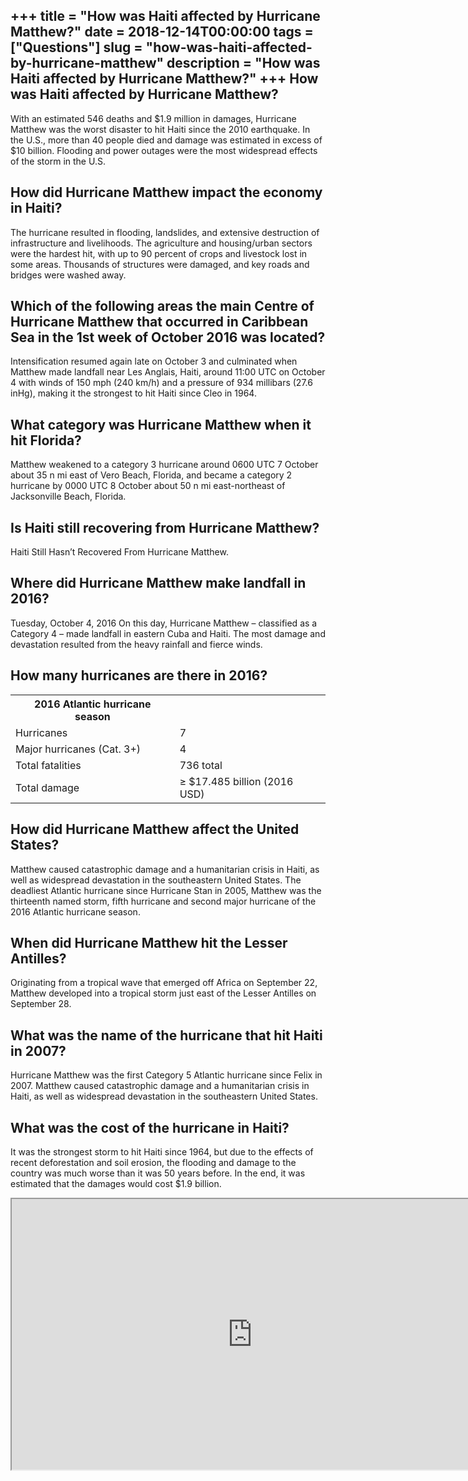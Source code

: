 +++
title = "How was Haiti affected by Hurricane Matthew?"
date = 2018-12-14T00:00:00
tags = ["Questions"]
slug = "how-was-haiti-affected-by-hurricane-matthew"
description = "How was Haiti affected by Hurricane Matthew?"
+++
How was Haiti affected by Hurricane Matthew?
--------------------------------------------

With an estimated 546 deaths and $1.9 million in damages, Hurricane Matthew was the worst disaster to hit Haiti since the 2010 earthquake. In the U.S., more than 40 people died and damage was estimated in excess of $10 billion. Flooding and power outages were the most widespread effects of the storm in the U.S.

How did Hurricane Matthew impact the economy in Haiti?
------------------------------------------------------

The hurricane resulted in flooding, landslides, and extensive destruction of infrastructure and livelihoods. The agriculture and housing/urban sectors were the hardest hit, with up to 90 percent of crops and livestock lost in some areas. Thousands of structures were damaged, and key roads and bridges were washed away.

Which of the following areas the main Centre of Hurricane Matthew that occurred in Caribbean Sea in the 1st week of October 2016 was located?
---------------------------------------------------------------------------------------------------------------------------------------------

Intensification resumed again late on October 3 and culminated when Matthew made landfall near Les Anglais, Haiti, around 11:00 UTC on October 4 with winds of 150 mph (240 km/h) and a pressure of 934 millibars (27.6 inHg), making it the strongest to hit Haiti since Cleo in 1964.

What category was Hurricane Matthew when it hit Florida?
--------------------------------------------------------

Matthew weakened to a category 3 hurricane around 0600 UTC 7 October about 35 n mi east of Vero Beach, Florida, and became a category 2 hurricane by 0000 UTC 8 October about 50 n mi east-northeast of Jacksonville Beach, Florida.

Is Haiti still recovering from Hurricane Matthew?
-------------------------------------------------

Haiti Still Hasn’t Recovered From Hurricane Matthew.

Where did Hurricane Matthew make landfall in 2016?
--------------------------------------------------

Tuesday, October 4, 2016 On this day, Hurricane Matthew – classified as a Category 4 – made landfall in eastern Cuba and Haiti. The most damage and devastation resulted from the heavy rainfall and fierce winds.

How many hurricanes are there in 2016?
--------------------------------------

<table><tr><th>2016 Atlantic hurricane season</th></tr><tr><td>Hurricanes</td><td>7</td></tr><tr><td>Major hurricanes (Cat. 3+)</td><td>4</td></tr><tr><td>Total fatalities</td><td>736 total</td></tr><tr><td>Total damage</td><td>≥ $17.485 billion (2016 USD)</td></tr></table>

How did Hurricane Matthew affect the United States?
---------------------------------------------------

Matthew caused catastrophic damage and a humanitarian crisis in Haiti, as well as widespread devastation in the southeastern United States. The deadliest Atlantic hurricane since Hurricane Stan in 2005, Matthew was the thirteenth named storm, fifth hurricane and second major hurricane of the 2016 Atlantic hurricane season.

When did Hurricane Matthew hit the Lesser Antilles?
---------------------------------------------------

Originating from a tropical wave that emerged off Africa on September 22, Matthew developed into a tropical storm just east of the Lesser Antilles on September 28.

What was the name of the hurricane that hit Haiti in 2007?
----------------------------------------------------------

Hurricane Matthew was the first Category 5 Atlantic hurricane since Felix in 2007. Matthew caused catastrophic damage and a humanitarian crisis in Haiti, as well as widespread devastation in the southeastern United States.

What was the cost of the hurricane in Haiti?
--------------------------------------------

It was the strongest storm to hit Haiti since 1964, but due to the effects of recent deforestation and soil erosion, the flooding and damage to the country was much worse than it was 50 years before. In the end, it was estimated that the damages would cost $1.9 billion.

<iframe allow="accelerometer; autoplay; clipboard-write; encrypted-media; gyroscope; picture-in-picture" allowfullscreen="" class="__youtube_prefs__  epyt-is-override  no-lazyload" data-no-lazy="1" data-origheight="433" data-origwidth="770" data-skipgform_ajax_framebjll="" height="433" id="_ytid_70103" loading="lazy" src="https://www.youtube.com/embed/NZTlN5PKjYU?enablejsapi=1&autoplay=0&cc_load_policy=0&cc_lang_pref=&iv_load_policy=1&loop=0&modestbranding=0&rel=1&fs=1&playsinline=0&autohide=2&theme=dark&color=red&controls=1&" title="YouTube player" width="770"></iframe>